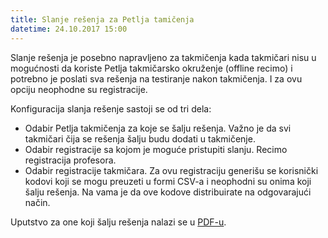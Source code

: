 ```yaml
---
title: Slanje rešenja za Petlja tamičenja
datetime: 24.10.2017 15:00
---
```

Slanje rešenja je posebno napravljeno za takmičenja kada takmičari nisu u mogućnosti
da koriste Petlja takmičarsko okruženje (offline recimo) i potrebno je poslati
sva rešenja na testiranje nakon takmičenja. I za ovu opciju neophodne su registracije.

Konfiguracija slanja rešenje sastoji se od tri dela:
- Odabir Petlja takmičenja za koje se šalju rešenja. Važno je da svi takmičari čija se
rešenja šalju budu dodati u takmičenje.
- Odabir registracije sa kojom je moguće pristupiti slanju. Recimo registracija profesora.
- Odabir registracije takmičara. Za ovu registraciju generišu se korisnički kodovi koji
se mogu preuzeti u formi CSV-a i neophodni su onima koji šalju rešenja. Na vama je da ove
kodove distribuirate na odgovarajući način.

Uputstvo za one koji šalju rešenja nalazi se u [PDF-u](http://takprog.petlja.org/resources/site/tutorial/SlanjeResenjaUputstvo.pdf).
